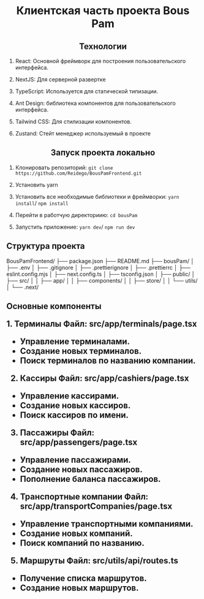 <h1 align="center">Клиентская часть проекта Bous Pam</h1>

<h2 align="center">Технологии</h2>

1. React: Основной фреймворк для построения пользовательского интерфейса.

2. NextJS: Для серверной развертке
   
4. TypeScript: Используется для статической типизации.

5. Ant Design: библиотека компонентов для пользовательского интерфейса.

6. Tailwind CSS: Для стилизации компонентов.

7. Zustand: Стейт менеджер используемый в проекте


<h2 align="center">Запуск проекта локально</h2>

1. Клонировать репозиторий: `git clone https://github.com/Reidego/BousPamFrontend.git`

2. Установить yarn 
  
3. Установить все необходимые библиотеки и фреймворки: `yarn install`/ `npm install`

4. Перейти в работчую директориию: `cd bousPam`

5. Запустить приложение: `yarn dev`/ `npm run dev`

<h2 align="start">Структура проекта</h2>

BousPamFrontend/
├── package.json
├── README.md
├── bousPam/
│   ├── .env
│   ├── .gitignore
│   ├── .prettierignore
│   ├── .prettierrc
│   ├── eslint.config.mjs
│   ├── next.config.ts
│   ├── tsconfig.json
│   ├── public/
│   ├── src/
│   │   ├── app/
│   │   ├── components/
│   │   ├── store/
│   │   └── utils/
│   └── .next/

<h2 align="start">Основные компоненты</h>
<p>
1. Терминалы
Файл: src/app/terminals/page.tsx

* Управление терминалами.
* Создание новых терминалов.
* Поиск терминалов по названию компании.

2. Кассиры
Файл: src/app/cashiers/page.tsx

* Управление кассирами.
* Создание новых кассиров.
* Поиск кассиров по имени.

3. Пассажиры
Файл: src/app/passengers/page.tsx

* Управление пассажирами.
* Создание новых пассажиров.
* Пополнение баланса пассажиров.

4. Транспортные компании
Файл: src/app/transportCompanies/page.tsx

* Управление транспортными компаниями.
* Создание новых компаний.
* Поиск компаний по названию.

5. Маршруты
Файл: src/utils/api/routes.ts

* Получение списка маршрутов.
* Создание новых маршрутов.

</p>
